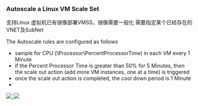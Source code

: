 ### Autoscale a Linux VM Scale Set ###

支持Linux 虚拟机已有镜像部署VMSS，镜像需要一般化
需要指定某个已经存在的VNET及SubNet


The Autoscale rules are configured as follows
- sample for CPU (\\Processor\\PercentProcessorTime) in each VM every 1 Minute
- if the Percent Processor Time is greater than 50% for 5 Minutes, then the scale out action (add more VM instances, one at a time) is triggered
- once the scale out action is completed, the cool down period is 1 Minute
- 


<a href="https://portal.azure.cn/#create/Microsoft.Template/uri/https%3A%2F%2Fraw.githubusercontent.com%2Fdafoyiming%2Fazure-quick-start-china%2Fmeat%2F201-vmss-customerimage-autoscale-existing-vnet%2Fazuredeploy.json" target="_blank">
    <img src="http://azuredeploy.net/deploybutton.png"/>
</a>
<a href="http://armviz.io/#/?load=https%3A%2F%2Fraw.githubusercontent.com%2FAzure%2Fazure-quickstart-templates%2Fmaster%2F201-vmss-ubuntu-autoscale%2Fazuredeploy.json" target="_blank">
    <img src="http://armviz.io/visualizebutton.png"/>
</a>

